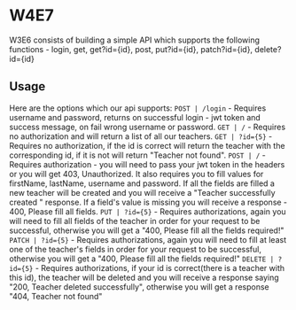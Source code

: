 # W4E7

W3E6 consists of building a simple API which supports the following functions - login, get, get?id={id}, post,
put?id={id}, patch?id={id}, delete?id={id}

## Usage

Here are the options which our api supports:
`POST | /login` - Requires username and password, returns on successful login - jwt token and success message, on fail
wrong username or password.
`GET | /` - Requires no authorization and will return a list of all our teachers.
`GET | ?id={5}` - Requires no authorization, if the id is correct will return the teacher with the corresponding id, if
it is not will return "Teacher not found".
`POST | /` - Requires authorization - you will need to pass your jwt token in the headers or you will get 403,
Unauthorized. It also requires you to fill values
for firstName, lastName, username and password. If all the fields are filled a new teacher will be created and you will
receive a "Teacher successfully created "
response. If a field's value is missing you will receive a response - 400, Please fill all fields.
`PUT | ?id={5}` - Requires authorizations, again you will need to fill all fields of the teacher in order for your
request to be successful, otherwise you will
get a "400, Please fill all the fields required!"
`PATCH | ?id={5}` - Requires authorizations, again you will need to fill at least one of the teacher's fields in order
for your request to be successful, otherwise you will
get a "400, Please fill all the fields required!"
`DELETE | ?id={5}` - Requires authorizations, if your id is correct(there is a teacher with this id), the teacher will
be deleted and you will receive a response saying
"200, Teacher deleted successfully", otherwise you will get a response "404, Teacher not found"
